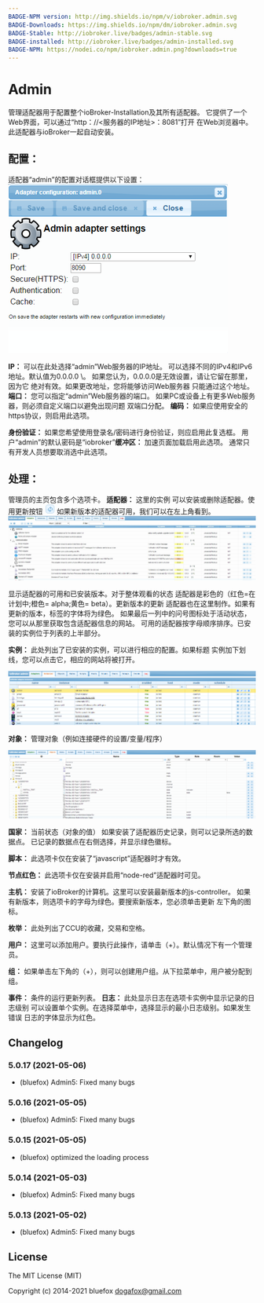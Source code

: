 ```yaml
---
BADGE-NPM version: http://img.shields.io/npm/v/iobroker.admin.svg
BADGE-Downloads: https://img.shields.io/npm/dm/iobroker.admin.svg
BADGE-Stable: http://iobroker.live/badges/admin-stable.svg
BADGE-installed: http://iobroker.live/badges/admin-installed.svg
BADGE-NPM: https://nodei.co/npm/iobroker.admin.png?downloads=true
---
```

# Admin

管理适配器用于配置整个ioBroker-Installation及其所有适配器。
它提供了一个Web界面，可以通过“http：//<服务器的IP地址>：8081”打开
在Web浏览器中。此适配器与ioBroker一起自动安装。

## 配置：

适配器“admin”的配置对话框提供以下设置：
![img_002](img/admin_img_002.png)

**IP：** 可以在此处选择“admin”Web服务器的IP地址。
可以选择不同的IPv4和IPv6地址。默认值为0.0.0.0 \。
如果您认为，0.0.0.0是无效设置，请让它留在那里，因为它
绝对有效。如果更改地址，您将能够访问Web服务器
只能通过这个地址。 **端口：** 您可以指定“admin”Web服务器的端口。
如果PC或设备上有更多Web服务器，则必须自定义端口以避免出现问题
双端口分配。 **编码：** 如果应使用安全的https协议，则启用此选项。

**身份验证：** 如果您希望使用登录名/密码进行身份验证，则应启用此复选框。
用户“admin”的默认密码是“iobroker”**缓冲区：** 加速页面加载启用此选项。
通常只有开发人员想要取消选中此选项。

## 处理：

管理员的主页包含多个选项卡。 **适配器：** 这里的实例
可以安装或删除适配器。使用更新按钮
![img_005](img/admin_img_005.png)
如果新版本的适配器可用，我们可以在左上角看到。
![img_001](img/admin_img_001.jpg)

显示适配器的可用和已安装版本。对于整体观看的状态
适配器是彩色的（红色=在计划中;橙色= alpha;黄色= beta）。更新版本的更新
适配器也在这里制作。如果有更新的版本，标签的字体将为绿色。
如果最后一列中的问号图标处于活动状态，您可以从那里获取包含适配器信息的网站。
可用的适配器按字母顺序排序。已安装的实例位于列表的上半部分。

**实例：** 此处列出了已安装的实例，可以进行相应的配置。如果标题
实例加下划线，您可以点击它，相应的网站将被打开。

![img_003](img/admin_img_003.png)

**对象：** 管理对象（例如连接硬件的设置/变量/程序）

![img_004](img/admin_img_004.png)

**国家：** 当前状态（对象的值）
如果安装了适配器历史记录，则可以记录所选的数据点。
已记录的数据点在右侧选择，并显示绿色徽标。

**脚本：** 此选项卡仅在安装了“javascript”适配器时才有效。

**节点红色：** 此选项卡仅在安装并启用“node-red”适配器时可见。

**主机：** 安装了ioBroker的计算机。这里可以安装最新版本的js-controller。
如果有新版本，则选项卡的字母为绿色。要搜索新版本，您必须单击更新
左下角的图标。

**枚举：** 此处列出了CCU的收藏，交易和空格。

**用户：** 这里可以添加用户。要执行此操作，请单击（+）。默认情况下有一个管理员。

**组：** 如果单击左下角的（+），则可以创建用户组。从下拉菜单中，用户被分配到组。

**事件：** 条件的运行更新列表。 **日志：** 此处显示日志在选项卡实例中显示记录的日志级别
可以设置单个实例。在选择菜单中，选择显示的最小日志级别。如果发生错误
日志的字体显示为红色。

## Changelog
### 5.0.17 (2021-05-06)
* (bluefox) Admin5: Fixed many bugs

### 5.0.16 (2021-05-05)
* (bluefox) Admin5: Fixed many bugs

### 5.0.15 (2021-05-05)
* (bluefox) optimized the loading process

### 5.0.14 (2021-05-03)
* (bluefox) Admin5: Fixed many bugs

### 5.0.13 (2021-05-02)
* (bluefox) Admin5: Fixed many bugs

## License

The MIT License (MIT)

Copyright (c) 2014-2021 bluefox <dogafox@gmail.com>